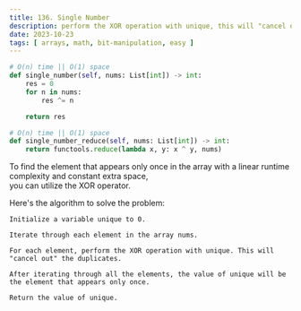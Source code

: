 ```yaml
---
title: 136. Single Number
description: perform the XOR operation with unique, this will "cancel out" the duplicates
date: 2023-10-23
tags: [ arrays, math, bit-manipulation, easy ] 
---
```


```python
# O(n) time || O(1) space
def single_number(self, nums: List[int]) -> int:
    res = 0
    for n in nums:
        res ^= n

    return res
```

```python
# O(n) time || O(1) space
def single_number_reduce(self, nums: List[int]) -> int:
    return functools.reduce(lambda x, y: x ^ y, nums)
```

To find the element that appears only once in the array with a linear runtime complexity and constant extra space, \
you can utilize the XOR operator.

Here's the algorithm to solve the problem:

    Initialize a variable unique to 0.

    Iterate through each element in the array nums.

    For each element, perform the XOR operation with unique. This will "cancel out" the duplicates.

    After iterating through all the elements, the value of unique will be the element that appears only once.

    Return the value of unique.
